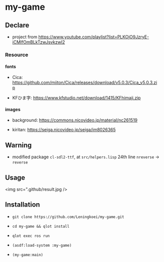 # my-game

## Declare

- project from https://www.youtube.com/playlist?list=PLKOjO9JzryE-iCMIfOmBLkTzwJsvkzwI2

### Resource

#### fonts

- Cica: https://github.com/miiton/Cica/releases/download/v5.0.3/Cica_v5.0.3.zip

- KFひま字: https://www.kfstudio.net/download/1415/KFhimaji.zip

#### images

- background: https://commons.nicovideo.jp/material/nc261519

- kiritan: https://seiga.nicovideo.jp/seiga/im8026365

## Warning

- modified package `cl-sdl2-ttf`, at `src/helpers.lisp` 24th line `nreverse` -> `reverse`

## Usage

<img src=".github/result.jpg />

## Installation

- `git clone https://github.com/Leningkoei/my-game.git`

- `cd my-game && qlot install`

- `qlot exec ros run`

- `(asdf:load-system :my-game)`

- `(my-game:main)`
